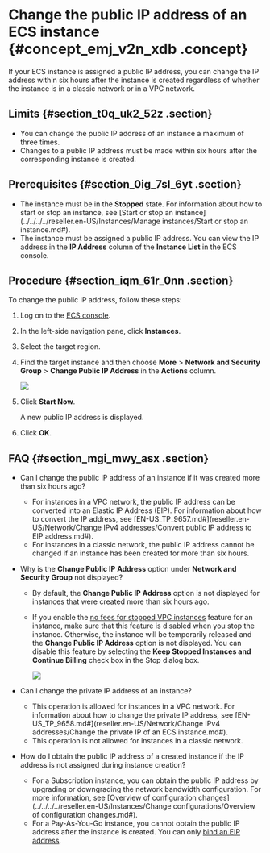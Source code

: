 # Change the public IP address of an ECS instance {#concept_emj_v2n_xdb .concept}

If your ECS instance is assigned a public IP address, you can change the IP address within six hours after the instance is created regardless of whether the instance is in a classic network or in a VPC network.

## Limits {#section_t0q_uk2_52z .section}

-   You can change the public IP address of an instance a maximum of three times.
-   Changes to a public IP address must be made within six hours after the corresponding instance is created.

## Prerequisites {#section_0ig_7sl_6yt .section}

-   The instance must be in the **Stopped** state. For information about how to start or stop an instance, see [Start or stop an instance](../../../../reseller.en-US/Instances/Manage instances/Start or stop an instance.md#).
-   The instance must be assigned a public IP address. You can view the IP address in the **IP Address** column of the **Instance List** in the ECS console.

## Procedure {#section_iqm_61r_0nn .section}

To change the public IP address, follow these steps:

1.  Log on to the [ECS console](https://partners-intl.console.aliyun.com/#/ecs).
2.  In the left-side navigation pane, click **Instances**.
3.  Select the target region.
4.  Find the target instance and then choose **More** \> **Network and Security Group** \> **Change Public IP Address** in the **Actions** column.

    ![](http://static-aliyun-doc.oss-cn-hangzhou.aliyuncs.com/assets/img/9656/155955423044661_en-US.jpg)

5.  Click **Start Now**.

    A new public IP address is displayed.

6.  Click **OK**.

## FAQ {#section_mgi_mwy_asx .section}

-   Can I change the public IP address of an instance if it was created more than six hours ago?
    -   For instances in a VPC network, the public IP address can be converted into an Elastic IP Address \(EIP\). For information about how to convert the IP address, see [EN-US\_TP\_9657.md\#](reseller.en-US/Network/Change IPv4 addresses/Convert public IP address to EIP address.md#).
    -   For instances in a classic network, the public IP address cannot be changed if an instance has been created for more than six hours.
-   Why is the **Change Public IP Address** option under **Network and Security Group** not displayed?
    -   By default, the **Change Public IP Address** option is not displayed for instances that were created more than six hours ago.
    -   If you enable the [no fees for stopped VPC instances](../DNA0011810291/EN-US_TP_9595.dita#concept_js1_1fd_5db) feature for an instance, make sure that this feature is disabled when you stop the instance. Otherwise, the instance will be temporarily released and the **Change Public IP Address** option is not displayed. You can disable this feature by selecting the **Keep Stopped Instances and Continue Billing** check box in the Stop dialog box.

        ![](http://static-aliyun-doc.oss-cn-hangzhou.aliyuncs.com/assets/img/9656/155955423044752_en-US.jpg)

-   Can I change the private IP address of an instance?
    -   This operation is allowed for instances in a VPC network. For information about how to change the private IP address, see [EN-US\_TP\_9658.md\#](reseller.en-US/Network/Change IPv4 addresses/Change the private IP of an ECS instance.md#).
    -   This operation is not allowed for instances in a classic network.
-   How do I obtain the public IP address of a created instance if the IP address is not assigned during instance creation?
    -   For a Subscription instance, you can obtain the public IP address by upgrading or downgrading the network bandwidth configuration. For more information, see [Overview of configuration changes](../../../../reseller.en-US/Instances/Change configurations/Overview of configuration changes.md#).
    -   For a Pay-As-You-Go instance, you cannot obtain the public IP address after the instance is created. You can only [bind an EIP address](https://partners-intl.aliyun.com/help/doc-detail/27714.htm).

